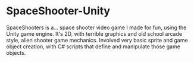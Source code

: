 # SpaceShooter-Unity

SpaceShooters is a... space shooter video game I made for fun, using the Unity game engine. It's 2D, with terrible graphics and old school arcade style, alien shooter game mechanics. Involved very basic sprite and game object creation, with C# scripts that define and manipulate those game objects.
